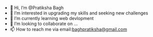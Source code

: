 - 👋 Hi, I’m @Pratiksha Bagh
- 👀 I’m interested in upgrading my skills and seeking new challenges
- 🌱 I’m currently learning web devlopment
- 💞️ I’m looking to collaborate on ...
- 📫 How to reach me via email:baghpratiksha@gmail.com

<!---
pratikshabagh/pratikshabagh is a ✨ special ✨ repository because its `README.md` (this file) appears on your GitHub profile.
You can click the Preview link to take a look at your changes.
--->
